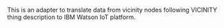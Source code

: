 This is an adapter to translate data from vicinity nodes following VICINITY thing description to IBM Watson IoT platform.
